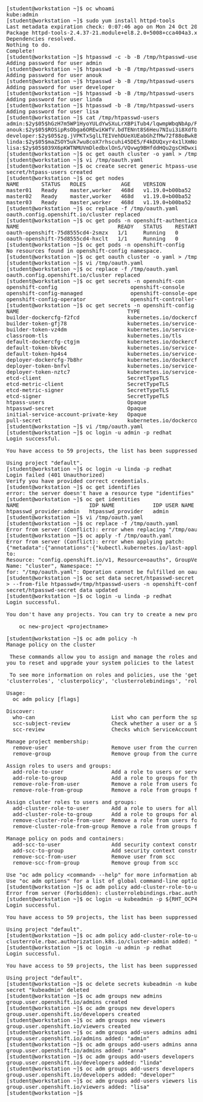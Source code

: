 
<pre>

[student@workstation ~]$ oc whoami
kube:admin
[student@workstation ~]$ sudo yum install httpd-tools
Last metadata expiration check: 0:07:46 ago on Mon 24 Oct 2022 08:09:27 AM EDT.
Package httpd-tools-2.4.37-21.module+el8.2.0+5008+cca404a3.x86_64 is already installed.
Dependencies resolved.
Nothing to do.
Complete!
[student@workstation ~]$ htpasswd -c -b -B /tmp/htpasswd-users admin redhat
Adding password for user admin
[student@workstation ~]$ htpasswd -b -B /tmp/htpasswd-users anouk redhat
Adding password for user anouk
[student@workstation ~]$ htpasswd -b -B /tmp/htpasswd-users developer redhat
Adding password for user developer
[student@workstation ~]$ htpasswd -b -B /tmp/htpasswd-users linda redhat
Adding password for user linda
[student@workstation ~]$ htpasswd -b -B /tmp/htpasswd-users lisa redhat
Adding password for user lisa
[student@workstation ~]$ cat /tmp/htpasswd-users 
admin:$2y$05$hGzH7m5WP1HyoYULdYwSXuLrXBPiTub4/lqwmpWbqNbAp/FKrp836
anouk:$2y$05$ROSipRsObga6OREwiKWfV.bdTENnt8S6Heu7NIui3i8Xdfb9DdR/u
developer:$2y$05$zg.jVPKTxSglLTEIVehDUeXUEabGhZfMw72f88oBwkBC6YWOc55um
linda:$2y$05$maZSOY5uk7wu8coX7rhscuhi45DE5/F4kDUQxyr4x1lXmNoSlnJuS
lisa:$2y$05$039X6pKWTNMUVmDledbxlOnS/VQvwg9BHfddHQu2gsCHDwxiSu8P2
[student@workstation ~]$ oc get oauth cluster -o yaml &gt; /tmp/oauth.yaml
[student@workstation ~]$ vi /tmp/oauth.yaml 
[student@workstation ~]$ oc create secret generic htpass-users --from-file htpasswd=/tmp/htpasswd-users -n openshift-config
secret/htpass-users created
[student@workstation ~]$ oc get nodes
NAME       STATUS   ROLES           AGE    VERSION
master01   Ready    master,worker   468d   v1.19.0+b00ba52
master02   Ready    master,worker   468d   v1.19.0+b00ba52
master03   Ready    master,worker   468d   v1.19.0+b00ba52
[student@workstation ~]$ oc replace -f /tmp/oauth.yaml 
oauth.config.openshift.io/cluster replaced
[student@workstation ~]$ oc get pods -n openshift-authentication
NAME                               READY   STATUS    RESTARTS   AGE
oauth-openshift-75d8555cd4-2smzx   1/1     Running   0          16m
oauth-openshift-75d8555cd4-hxclt   1/1     Running   0          14m
[student@workstation ~]$ oc get pods -n openshift-config
No resources found in openshift-config namespace.
[student@workstation ~]$ oc get oauth cluster -o yaml &gt; /tmp/oauth.yaml -n openshift-config
[student@workstation ~]$ vi /tmp/oauth.yaml 
[student@workstation ~]$ oc replace -f /tmp/oauth.yaml 
oauth.config.openshift.io/cluster replaced
[student@workstation ~]$ oc get secrets -n openshift-con
openshift-config                       openshift-console                      openshift-controller-manager-operator
openshift-config-managed               openshift-console-operator             
openshift-config-operator              openshift-controller-manager           
[student@workstation ~]$ oc get secrets -n openshift-config
NAME                                  TYPE                                  DATA   AGE
builder-dockercfg-f2fcd               kubernetes.io/dockercfg               1      468d
builder-token-gfj78                   kubernetes.io/service-account-token   4      468d
builder-token-vz4dm                   kubernetes.io/service-account-token   4      468d
classroom-tls                         kubernetes.io/tls                     2      467d
default-dockercfg-ctgjm               kubernetes.io/dockercfg               1      468d
default-token-bkv6c                   kubernetes.io/service-account-token   4      468d
default-token-hp4s4                   kubernetes.io/service-account-token   4      468d
deployer-dockercfg-7b8hr              kubernetes.io/dockercfg               1      468d
deployer-token-bnfvl                  kubernetes.io/service-account-token   4      468d
deployer-token-nztc7                  kubernetes.io/service-account-token   4      468d
etcd-client                           SecretTypeTLS                         2      468d
etcd-metric-client                    SecretTypeTLS                         2      468d
etcd-metric-signer                    SecretTypeTLS                         2      468d
etcd-signer                           SecretTypeTLS                         2      468d
htpass-users                          Opaque                                1      10m
htpasswd-secret                       Opaque                                1      467d
initial-service-account-private-key   Opaque                                1      468d
pull-secret                           kubernetes.io/dockerconfigjson        1      468d
[student@workstation ~]$ vi /tmp/oauth.yaml 
[student@workstation ~]$ oc login -u admin -p redhat
Login successful.

You have access to 59 projects, the list has been suppressed. You can list all projects with &apos; projects&apos;

Using project &quot;default&quot;.
[student@workstation ~]$ oc login -u linda -p redhat
Login failed (401 Unauthorized)
Verify you have provided correct credentials.
[student@workstation ~]$ oc get identifies
error: the server doesn&apos;t have a resource type &quot;identifies&quot;
[student@workstation ~]$ oc get identities
NAME                      IDP NAME            IDP USER NAME   USER NAME   USER UID
htpasswd_provider:admin   htpasswd_provider   admin           admin       0fd6231d-a13c-4e7a-9589-d0775028d4ed
[student@workstation ~]$ vi /tmp/oauth.yaml 
[student@workstation ~]$ oc replace -f /tmp/oauth.yaml
Error from server (Conflict): error when replacing &quot;/tmp/oauth.yaml&quot;: Operation cannot be fulfilled on oauths.config.openshift.io &quot;cluster&quot;: the object has been modified; please apply your changes to the latest version and try again
[student@workstation ~]$ oc apply -f /tmp/oauth.yaml
Error from server (Conflict): error when applying patch:
{&quot;metadata&quot;:{&quot;annotations&quot;:{&quot;kubectl.kubernetes.io/last-applied-configuration&quot;:&quot;{\&quot;apiVersion\&quot;:\&quot;config.openshift.io/v1\&quot;,\&quot;kind\&quot;:\&quot;OAuth\&quot;,\&quot;metadata\&quot;:{\&quot;annotations\&quot;:{\&quot;release.openshift.io/create-only\&quot;:\&quot;true\&quot;},\&quot;creationTimestamp\&quot;:\&quot;2021-07-13T12:14:15Z\&quot;,\&quot;generation\&quot;:3,\&quot;managedFields\&quot;:[{\&quot;apiVersion\&quot;:\&quot;config.openshift.io/v1\&quot;,\&quot;fieldsType\&quot;:\&quot;FieldsV1\&quot;,\&quot;fieldsV1\&quot;:{\&quot;f:metadata\&quot;:{\&quot;f:annotations\&quot;:{\&quot;.\&quot;:{},\&quot;f:release.openshift.io/create-only\&quot;:{}}},\&quot;f:spec\&quot;:{}},\&quot;manager\&quot;:\&quot;cluster-version-operator\&quot;,\&quot;operation\&quot;:\&quot;Update\&quot;,\&quot;time\&quot;:\&quot;2021-07-13T12:14:15Z\&quot;},{\&quot;apiVersion\&quot;:\&quot;config.openshift.io/v1\&quot;,\&quot;fieldsType\&quot;:\&quot;FieldsV1\&quot;,\&quot;fieldsV1\&quot;:{\&quot;f:metadata\&quot;:{\&quot;f:annotations\&quot;:{\&quot;f:kubectl.kubernetes.io/last-applied-configuration\&quot;:{}}},\&quot;f:spec\&quot;:{\&quot;f:identityProviders\&quot;:{}}},\&quot;manager\&quot;:\&quot;kubectl-replace\&quot;,\&quot;operation\&quot;:\&quot;Update\&quot;,\&quot;time\&quot;:\&quot;2022-10-24T12:25:53Z\&quot;}],\&quot;name\&quot;:\&quot;cluster\&quot;,\&quot;resourceVersion\&quot;:\&quot;72145\&quot;,\&quot;selfLink\&quot;:\&quot;/apis/config.openshift.io/v1/oauths/cluster\&quot;,\&quot;uid\&quot;:\&quot;c1d4f788-a51a-4e01-b162-d1bb686a2e14\&quot;},\&quot;spec\&quot;:{\&quot;identityProviders\&quot;:[{\&quot;htpasswd\&quot;:{\&quot;fileData\&quot;:{\&quot;name\&quot;:\&quot;htpass-users\&quot;}},\&quot;mappingMethod\&quot;:\&quot;claim\&quot;,\&quot;name\&quot;:\&quot;htpasswd-users\&quot;,\&quot;type\&quot;:\&quot;HTPasswd\&quot;}]}}\n&quot;},&quot;managedFields&quot;:[{&quot;apiVersion&quot;:&quot;config.openshift.io/v1&quot;,&quot;fieldsType&quot;:&quot;FieldsV1&quot;,&quot;fieldsV1&quot;:{&quot;f:metadata&quot;:{&quot;f:annotations&quot;:{&quot;.&quot;:{},&quot;f:release.openshift.io/create-only&quot;:{}}},&quot;f:spec&quot;:{}},&quot;manager&quot;:&quot;cluster-version-operator&quot;,&quot;operation&quot;:&quot;Update&quot;,&quot;time&quot;:&quot;2021-07-13T12:14:15Z&quot;},{&quot;apiVersion&quot;:&quot;config.openshift.io/v1&quot;,&quot;fieldsType&quot;:&quot;FieldsV1&quot;,&quot;fieldsV1&quot;:{&quot;f:metadata&quot;:{&quot;f:annotations&quot;:{&quot;f:kubectl.kubernetes.io/last-applied-configuration&quot;:{}}},&quot;f:spec&quot;:{&quot;f:identityProviders&quot;:{}}},&quot;manager&quot;:&quot;kubectl-replace&quot;,&quot;operation&quot;:&quot;Update&quot;,&quot;time&quot;:&quot;2022-10-24T12:25:53Z&quot;}],&quot;resourceVersion&quot;:&quot;72145&quot;},&quot;spec&quot;:{&quot;identityProviders&quot;:[{&quot;htpasswd&quot;:{&quot;fileData&quot;:{&quot;name&quot;:&quot;htpass-users&quot;}},&quot;mappingMethod&quot;:&quot;claim&quot;,&quot;name&quot;:&quot;htpasswd-users&quot;,&quot;type&quot;:&quot;HTPasswd&quot;}]}}
to:
Resource: &quot;config.openshift.io/v1, Resource=oauths&quot;, GroupVersionKind: &quot;config.openshift.io/v1, Kind=OAuth&quot;
Name: &quot;cluster&quot;, Namespace: &quot;&quot;
for: &quot;/tmp/oauth.yaml&quot;: Operation cannot be fulfilled on oauths.config.openshift.io &quot;cluster&quot;: the object has been modified; please apply your changes to the latest version and try again
[student@workstation ~]$ oc set data secret/htpasswd-secret \
&gt; --from-file htpasswd=/tmp/htpasswd-users -n openshift-config
secret/htpasswd-secret data updated
[student@workstation ~]$ oc login -u linda -p redhat
Login successful.

You don&apos;t have any projects. You can try to create a new project, by running

    oc new-project &lt;projectname&gt;

[student@workstation ~]$ oc adm policy -h
Manage policy on the cluster

 These commands allow you to assign and manage the roles and policies that apply to users. The reconcile commands allow
you to reset and upgrade your system policies to the latest default policies.

 To see more information on roles and policies, use the &apos;get&apos; and &apos;describe&apos; commands on the following resources:
&apos;clusterroles&apos;, &apos;clusterpolicy&apos;, &apos;clusterrolebindings&apos;, &apos;roles&apos;, &apos;policy&apos;, &apos;rolebindings&apos;, and &apos;scc&apos;.

Usage:
  oc adm policy [flags]

Discover:
  who-can                        List who can perform the specified action on a resource
  scc-subject-review             Check whether a user or a ServiceAccount can create a Pod.
  scc-review                     Checks which ServiceAccount can create a Pod

Manage project membership:
  remove-user                    Remove user from the current project
  remove-group                   Remove group from the current project

Assign roles to users and groups:
  add-role-to-user               Add a role to users or serviceaccounts for the current project
  add-role-to-group              Add a role to groups for the current project
  remove-role-from-user          Remove a role from users for the current project
  remove-role-from-group         Remove a role from groups for the current project

Assign cluster roles to users and groups:
  add-cluster-role-to-user       Add a role to users for all projects in the cluster
  add-cluster-role-to-group      Add a role to groups for all projects in the cluster
  remove-cluster-role-from-user  Remove a role from users for all projects in the cluster
  remove-cluster-role-from-group Remove a role from groups for all projects in the cluster

Manage policy on pods and containers:
  add-scc-to-user                Add security context constraint to users or a service account
  add-scc-to-group               Add security context constraint to groups
  remove-scc-from-user           Remove user from scc
  remove-scc-from-group          Remove group from scc

Use &quot;oc adm policy &lt;command&gt; --help&quot; for more information about a given command.
Use &quot;oc adm options&quot; for a list of global command-line options (applies to all commands).
[student@workstation ~]$ oc adm policy add-cluster-role-to-user cluster-admin admin
Error from server (Forbidden): clusterrolebindings.rbac.authorization.k8s.io is forbidden: User &quot;linda&quot; cannot list resource &quot;clusterrolebindings&quot; in API group &quot;rbac.authorization.k8s.io&quot; at the cluster scope
[student@workstation ~]$ oc login -u kubeadmin -p ${RHT_OCP4_KUBEADM_PASSWD}     https://api.ocp4.example.com:6443
Login successful.

You have access to 59 projects, the list has been suppressed. You can list all projects with &apos; projects&apos;

Using project &quot;default&quot;.
[student@workstation ~]$ oc adm policy add-cluster-role-to-user cluster-admin admin
clusterrole.rbac.authorization.k8s.io/cluster-admin added: &quot;admin&quot;
[student@workstation ~]$ oc login -u admin -p redhat
Login successful.

You have access to 59 projects, the list has been suppressed. You can list all projects with &apos; projects&apos;

Using project &quot;default&quot;.
[student@workstation ~]$ oc delete secrets kubeadmin -n kube-system
secret &quot;kubeadmin&quot; deleted
[student@workstation ~]$ oc adm groups new admins
group.user.openshift.io/admins created
[student@workstation ~]$ oc adm groups new developers
group.user.openshift.io/developers created
[student@workstation ~]$ oc adm groups new viewers
group.user.openshift.io/viewers created
[student@workstation ~]$ oc adm groups add-users admins admin
group.user.openshift.io/admins added: &quot;admin&quot;
[student@workstation ~]$ oc adm groups add-users admins anna
group.user.openshift.io/admins added: &quot;anna&quot;
[student@workstation ~]$ oc adm groups add-users developers linda 
group.user.openshift.io/developers added: &quot;linda&quot;
[student@workstation ~]$ oc adm groups add-users developers developer
group.user.openshift.io/developers added: &quot;developer&quot;
[student@workstation ~]$ oc adm groups add-users viewers lisa
group.user.openshift.io/viewers added: &quot;lisa&quot;
[student@workstation ~]$ 
</pre>

